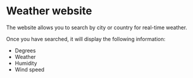 # Weather website
The website allows you to search by city or country for real-time weather.

Once you have searched, it will display the following information:
- Degrees
- Weather
- Humidity
- Wind speed

